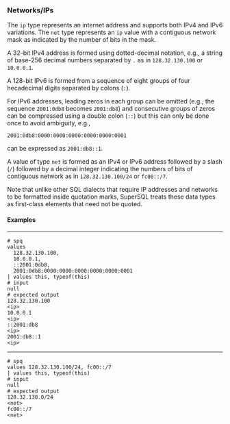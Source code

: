 ### Networks/IPs

The `ip` type represents an internet address and supports both
IPv4 and IPv6 variations.  The `net` type represents an `ip` value
with a contiguous network mask as indicated by the number of bits
in the mask.

A 32-bit IPv4 address is formed using dotted-decimal notation, e.g.,
a string of base-256 decimal numbers separated by `.` as in
`128.32.130.100` or `10.0.0.1`.

A 128-bit IPv6 is formed from a sequence of eight groups of four
hecadecimal digits separated by colons (`:`).

For IPv6 addresses,
leading zeros in each group can be omitted (e.g., the sequence `2001:0db8`
becomes `2001:db8`) and consecutive groups of zeros can be compressed
using a double colon (`::`) but this can only be done once to avoid ambiguity, e.g.,
```
2001:0db8:0000:0000:0000:0000:0000:0001
```
can be expressed as `2001:db8::1`.

A value of type `net` is formed as an IPv4 or IPv6 address followed by a slash (`/`)
followed by a decimal integer indicating the numbers of bits of contiguous network as
in `128.32.130.100/24` or `fc00::/7`.

Note that unlike other SQL dialects that require IP addresses and networks to be formatted
inside quotation marks, SuperSQL treats these data types as first-class elements that
need not be quoted.

#### Examples
---
```mdtest-spq
# spq
values
  128.32.130.100,
  10.0.0.1,
  ::2001:0db8,
  2001:0db8:0000:0000:0000:0000:0000:0001
| values this, typeof(this)
# input
null
# expected output
128.32.130.100
<ip>
10.0.0.1
<ip>
::2001:db8
<ip>
2001:db8::1
<ip>
```
---

```mdtest-spq
# spq
values 128.32.130.100/24, fc00::/7
| values this, typeof(this)
# input
null
# expected output
128.32.130.0/24
<net>
fc00::/7
<net>
```
